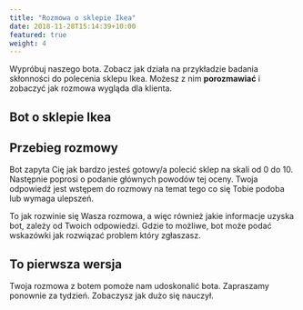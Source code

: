 ```yaml
---
title: "Rozmowa o sklepie Ikea"
date: 2018-11-28T15:14:39+10:00
featured: true
weight: 4
---
```


Wypróbuj naszego bota. Zobacz jak działa na przykładzie badania skłonności do polecenia sklepu Ikea. Możesz z nim **porozmawiać** i zobaczyć jak rozmowa wygląda dla klienta.

## Bot o sklepie Ikea
      
<!-- Load Facebook SDK for JavaScript -->
<div id="fb-root"></div>
      <script>
        window.fbAsyncInit = function() {
          FB.init({
            xfbml            : true,
            version          : 'v9.0'
          });
        };

(function(d, s, id) {
        var js, fjs = d.getElementsByTagName(s)[0];
        if (d.getElementById(id)) return;
        js = d.createElement(s); js.id = id;
        js.src = 'https://connect.facebook.net/pl_PL/sdk/xfbml.customerchat.js';
        fjs.parentNode.insertBefore(js, fjs);
      }(document, 'script', 'facebook-jssdk'));</script>

   <!-- Your Chat Plugin code -->
   <div class="fb-customerchat"
        attribution="setup_tool"
        page_id="101959758349198"
  theme_color="#20cef5"
  logged_in_greeting="Napisz "cześć" aby rozpocząć "
  logged_out_greeting="Napisz "cześć" aby rozpocząć ">
  </div>
    
## Przebieg rozmowy

Bot zapyta Cię jak bardzo jesteś gotowy/a polecić sklep na skali od 0 do 10. 
Następnie poprosi o podanie głównych powodów tej oceny. 
Twoja odpowiedź jest wstępem do rozmowy na temat tego co się Tobie podoba lub wymaga ulepszeń.

To jak rozwinie się Wasza rozmowa, a więc również jakie informacje uzyska bot, zależy od Twoich odpowiedzi. Gdzie to możliwe, bot może podać wskazówki jak rozwiązać problem który zgłaszasz.  
    
## To pierwsza wersja 

Twoja rozmowa z botem pomoże nam udoskonalić bota. Zapraszamy ponownie za tydzień. 
Zobaczysz jak dużo się nauczył.





 


